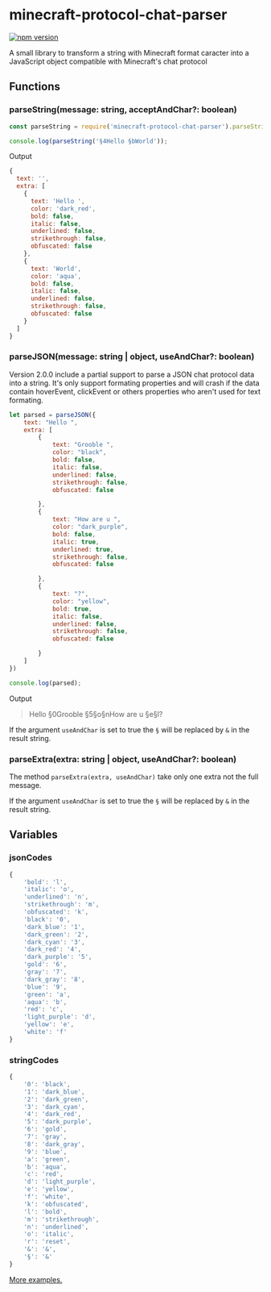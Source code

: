 # minecraft-protocol-chat-parser
[![npm version](https://badge.fury.io/js/minecraft-protocol-chat-parser.svg)](https://www.npmjs.com/package/minecraft-protocol-chat-parser)

A small library to transform a string with Minecraft format caracter into a JavaScript object compatible with Minecraft's chat protocol

## Functions

### parseString(message: string, acceptAndChar?: boolean)

```javascript
const parseString = require('minecraft-protocol-chat-parser').parseString

console.log(parseString('§4Hello §bWorld'));
```
Output
```javascript
{
  text: '',
  extra: [
    {
      text: 'Hello ',   
      color: 'dark_red',
      bold: false,      
      italic: false,
      underlined: false,
      strikethrough: false,
      obfuscated: false
    },
    {
      text: 'World',
      color: 'aqua',
      bold: false,
      italic: false,
      underlined: false,
      strikethrough: false,
      obfuscated: false
    }
  ]
}
```
### parseJSON(message: string | object, useAndChar?: boolean)

Version 2.0.0 include a partial support to parse a JSON chat protocol data into a string. It's only support formating properties and will crash if the data contain hoverEvent, clickEvent or others properties who aren't used for text formating.

```javascript
let parsed = parseJSON({
    text: "Hello ",
    extra: [
        {
            text: "Grooble ",
            color: "black",
            bold: false,
            italic: false,
            underlined: false,
            strikethrough: false,
            obfuscated: false

        },
        {
            text: "How are u ",
            color: "dark_purple",
            bold: false,
            italic: true,
            underlined: true,
            strikethrough: false,
            obfuscated: false

        },
        {
            text: "?",
            color: "yellow",
            bold: true,
            italic: false,
            underlined: false,
            strikethrough: false,
            obfuscated: false

        }
    ]
})

console.log(parsed);
```

Output

> Hello §0Grooble §5§o§nHow are u §e§l?

If the argument `useAndChar` is set to true the `§` will be replaced by `&` in the result string.

### parseExtra(extra: string | object, useAndChar?: boolean)

The method `parseExtra(extra, useAndChar)` take only one extra not the full message.

If the argument `useAndChar` is set to true the `§` will be replaced by `&` in the result string.

## Variables

### jsonCodes

```javascript
{
    'bold': 'l',
    'italic': 'o',
    'underlined': 'n',
    'strikethrough': 'm',
    'obfuscated': 'k',
    'black': '0',
    'dark_blue': '1',
    'dark_green': '2',
    'dark_cyan': '3',
    'dark_red': '4',
    'dark_purple': '5',
    'gold': '6',
    'gray': '7',
    'dark_gray': '8',
    'blue': '9',
    'green': 'a',
    'aqua': 'b',
    'red': 'c',
    'light_purple': 'd',
    'yellow': 'e',
    'white': 'f'
}
```

### stringCodes

```javascript
{
    '0': 'black',
    '1': 'dark_blue',
    '2': 'dark_green',
    '3': 'dark_cyan',
    '4': 'dark_red',
    '5': 'dark_purple',
    '6': 'gold',
    '7': 'gray',
    '8': 'dark_gray',
    '9': 'blue',
    'a': 'green',
    'b': 'aqua',
    'c': 'red',
    'd': 'light_purple',
    'e': 'yellow',
    'f': 'white',
    'k': 'obfuscated',
    'l': 'bold',
    'm': 'strikethrough',
    'n': 'underlined',
    'o': 'italic',
    'r': 'reset',
    '&': '&',
    '§': '&'
}
```

[More examples.](https://github.com/GroobleDierne/minecraft-protocol-chat-parser/blob/master/example.js)